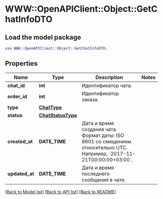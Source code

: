 # WWW::OpenAPIClient::Object::GetChatInfoDTO

## Load the model package
```perl
use WWW::OpenAPIClient::Object::GetChatInfoDTO;
```

## Properties
Name | Type | Description | Notes
------------ | ------------- | ------------- | -------------
**chat_id** | **int** | Идентификатор чата. | 
**order_id** | **int** | Идентификатор заказа. | 
**type** | [**ChatType**](ChatType.md) |  | 
**status** | [**ChatStatusType**](ChatStatusType.md) |  | 
**created_at** | **DATE_TIME** | Дата и время создания чата.  Формат даты: ISO 8601 со смещением относительно UTC. Например, &#x60;2017-11-21T00:00:00+03:00&#x60;.  | 
**updated_at** | **DATE_TIME** | Дата и время последнего сообщения в чате. | 

[[Back to Model list]](../README.md#documentation-for-models) [[Back to API list]](../README.md#documentation-for-api-endpoints) [[Back to README]](../README.md)


